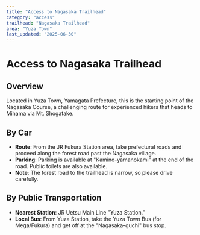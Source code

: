 ```yaml
---
title: "Access to Nagasaka Trailhead"
category: "access"
trailhead: "Nagasaka Trailhead"
area: "Yuza Town"
last_updated: "2025-06-30"
---
```


# Access to Nagasaka Trailhead

## Overview
Located in Yuza Town, Yamagata Prefecture, this is the starting point of the Nagasaka Course, a challenging route for experienced hikers that heads to Mihama via Mt. Shogatake.

## By Car
- **Route**: From the JR Fukura Station area, take prefectural roads and proceed along the forest road past the Nagasaka village.
- **Parking**: Parking is available at "Kamino-yamanokami" at the end of the road. Public toilets are also available.
- **Note**: The forest road to the trailhead is narrow, so please drive carefully.

## By Public Transportation
- **Nearest Station**: JR Uetsu Main Line "Yuza Station."
- **Local Bus**: From Yuza Station, take the Yuza Town Bus (for Mega/Fukura) and get off at the "Nagasaka-guchi" bus stop.